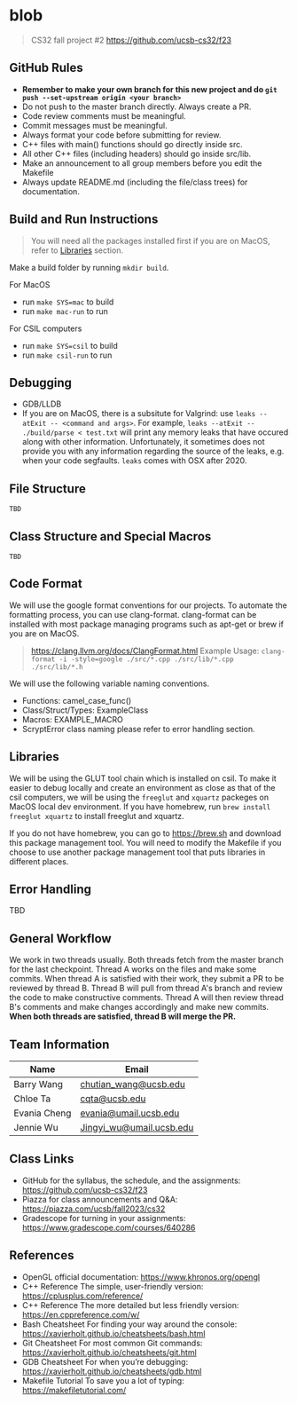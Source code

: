 # blob

> CS32 fall project #2
> <https://github.com/ucsb-cs32/f23>

## GitHub Rules

- **Remember to make your own branch for this new project and do `git push --set-upstream origin <your branch>`**
- Do not push to the master branch directly. Always create a PR.
- Code review comments must be meaningful.
- Commit messages must be meaningful.
- Always format your code before submitting for review.
- C++ files with main() functions should go directly inside src.
- All other C++ files (including headers) should go inside src/lib.
- Make an announcement to all group members before you edit the Makefile
- Always update README.md (including the file/class trees) for documentation.

## Build and Run Instructions

> You will need all the packages installed first if you are on MacOS, refer to [Libraries](#libraries) section.

Make a build folder by running `mkdir build`.

For MacOS

- run `make SYS=mac` to build
- run `make mac-run` to run

For CSIL computers

- run `make SYS=csil` to build
- run `make csil-run` to run

## Debugging

- GDB/LLDB
- If you are on MacOS, there is a subsitute for Valgrind:
use `leaks --atExit -- <command and args>`. For example,
`leaks --atExit -- ./build/parse < test.txt` will print any
memory leaks that have occured along with other information.
Unfortunately, it sometimes does not provide you with any
information regarding the source of the leaks, e.g. when your
code segfaults. `leaks` comes with OSX after 2020.

## File Structure

```
TBD
```

## Class Structure and Special Macros

```
TBD
```

## Code Format

We will use the google format conventions for our projects.
To automate the formatting process, you can use clang-format.
clang-format can be installed with most package managing
programs such as apt-get or brew if you are on MacOS.
> <https://clang.llvm.org/docs/ClangFormat.html>
> Example Usage: `clang-format -i -style=google ./src/*.cpp ./src/lib/*.cpp ./src/lib/*.h`

We will use the following variable naming conventions.

- Functions: camel_case_func()
- Class/Struct/Types: ExampleClass
- Macros: EXAMPLE_MACRO
- ScryptError class naming please refer to error handling section.

## Libraries

We will be using the GLUT tool chain which is installed on csil. To make it easier to debug locally and create an environment as close as that of the csil computers, we will be using the `freeglut` and `xquartz` packeges on MacOS local dev environment. If you have homebrew, run `brew install freeglut xquartz` to install freeglut and xquartz.

If you do not have homebrew, you can go to <https://brew.sh> and download this package management tool. You will need to modify the Makefile if you choose to use another package management tool that puts libraries in different places.

## Error Handling

TBD

## General Workflow

We work in two threads usually. Both threads fetch from the
master branch for the last checkpoint. Thread A works on the
files and make some commits. When thread A is satisfied with
their work, they submit a PR to be reviewed by thread B. Thread
B will pull from thread A's branch and review the code to make
constructive comments. Thread A will then review thread B's
comments and make changes accordingly and make new commits.
**When both threads are satisfied, thread B will merge the PR.**

## Team Information

|   Name        |   Email                   |
|---------------|---------------------------|
|Barry Wang     |<chutian_wang@ucsb.edu>      |
|Chloe Ta       |<cqta@ucsb.edu>              |
|Evania Cheng   |<evania@umail.ucsb.edu>      |
|Jennie Wu      |<Jingyi_wu@umail.ucsb.edu>   |

## Class Links

- GitHub for the syllabus, the schedule, and the assignments:
    <https://github.com/ucsb-cs32/f23>
- Piazza for class announcements and Q&A:
    <https://piazza.com/ucsb/fall2023/cs32>
- Gradescope for turning in your assignments:
    <https://www.gradescope.com/courses/640286>

## References

- OpenGL official documentation:
    <https://www.khronos.org/opengl>
- C++ Reference The simple, user-friendly version:
    <https://cplusplus.com/reference/>
- C++ Reference The more detailed but less friendly version:
    <https://en.cppreference.com/w/>
- Bash Cheatsheet For finding your way around the console:
    <https://xavierholt.github.io/cheatsheets/bash.html>
- Git Cheatsheet For most common Git commands:
    <https://xavierholt.github.io/cheatsheets/git.html>
- GDB Cheatsheet For when you’re debugging:
    <https://xavierholt.github.io/cheatsheets/gdb.html>
- Makefile Tutorial To save you a lot of typing:
    <https://makefiletutorial.com/>
